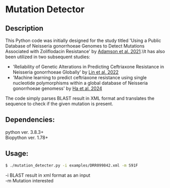 # Mutation Detector

## Description

This Python code was initially designed for the study titled 'Using a Public Database of Neisseria gonorrhoeae Genomes to Detect Mutations Associated with Zoliflodacin Resistance' by [Adamson et al. 2021](https://doi.org/10.1093/jac/dkab262).\It has also been utilized in two subsequent studies:

* 'Reliability of Genetic Alterations in Predicting Ceftriaxone Resistance in Neisseria gonorrhoeae Globally' by [Lin et al. 2022](https://doi.org/10.1128/spectrum.02065-21)
* 'Machine learning to predict ceftriaxone resistance using single nucleotide polymorphisms within a global database of Neisseria gonorrhoeae genomess' by [Ha et al. 2024](https://doi.org/10.1128/spectrum.01703-23)

The code simply parses BLAST result in XML format and translates the sequence to check if the given mutation is present.

## Dependencies:

python ver. 3.8.3+\
Biopython ver. 1.78+

## Usage:

```bash
$ ./mutation_detecter.py -i examples/DRR099842.xml -m S91F
```

-i BLAST result in xml format as an input \
-m Mutation interested
